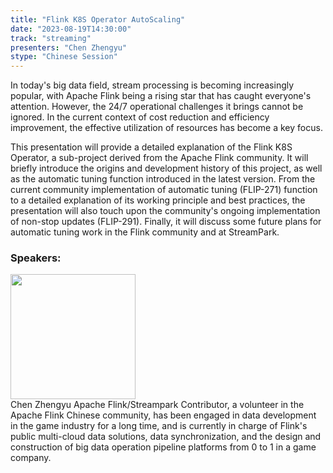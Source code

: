```yaml
---
title: "Flink K8S Operator AutoScaling"
date: "2023-08-19T14:30:00" 
track: "streaming"
presenters: "Chen Zhengyu"
stype: "Chinese Session"
---
```

In today's big data field, stream processing is becoming increasingly popular, with Apache Flink being a rising star that has caught everyone's attention. However, the 24/7 operational challenges it brings cannot be ignored. In the current context of cost reduction and efficiency improvement, the effective utilization of resources has become a key focus.

This presentation will provide a detailed explanation of the Flink K8S Operator, a sub-project derived from the Apache Flink community. It will briefly introduce the origins and development history of this project, as well as the automatic tuning function introduced in the latest version. From the current community implementation of automatic tuning (FLIP-271) function to a detailed explanation of its working principle and best practices, the presentation will also touch upon the community's ongoing implementation of non-stop updates (FLIP-291). Finally, it will discuss some future plans for automatic tuning work in the Flink community and at StreamPark.
 ### Speakers: 
 <img src="https://img.bagevent.com/resource/20230601/2248341840.jpg" width="200" /><br>
Chen Zhengyu Apache Flink/Streampark Contributor, a volunteer in the Apache Flink Chinese community, has been engaged in data development in the game industry for a long time, and is currently in charge of Flink's public multi-cloud data solutions, data synchronization, and the design and construction of big data operation pipeline platforms from 0 to 1 in a game company.
 <br><br>